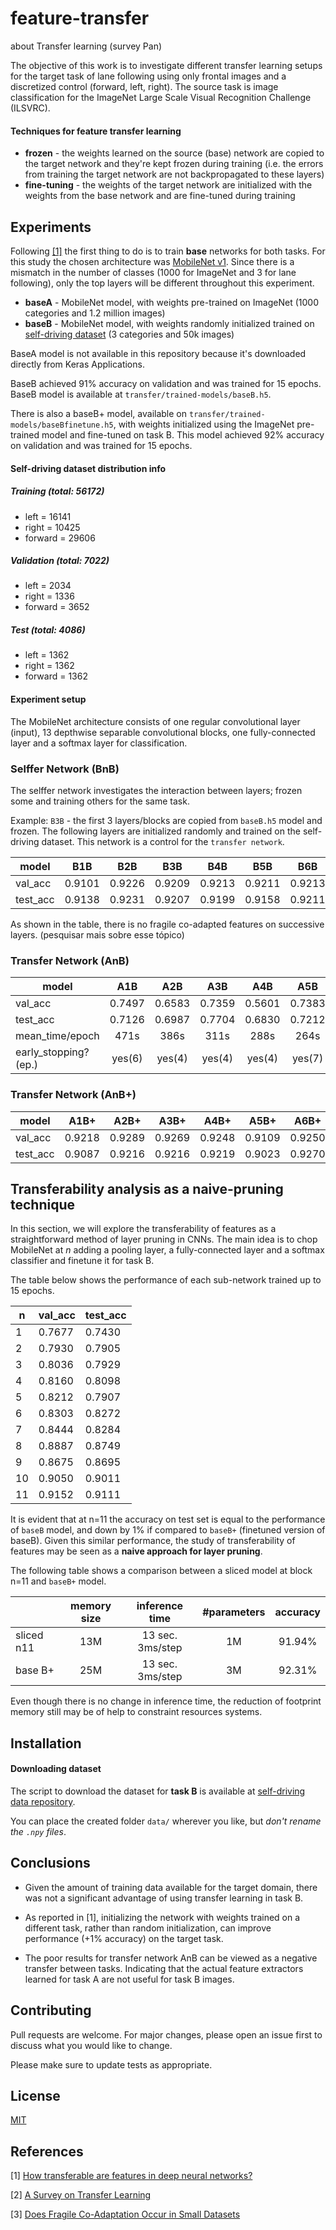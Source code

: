 # feature-transfer

about Transfer learning  (survey Pan)

The objective of this work is to investigate different transfer learning setups for the target task of lane following using only frontal images and a discretized control (forward, left, right). The source task is image classification for the ImageNet Large Scale Visual Recognition Challenge (ILSVRC).

#### Techniques for feature transfer learning

+ __frozen__ - the weights learned on the source (base) network are copied to the target network and they're kept frozen during training (i.e. the errors from training the target network are not backpropagated to these layers)
+ __fine-tuning__ - the weights of the target network are initialized with the weights from the base network and are fine-tuned during training

[//]: # "images taken with a frontal camera mounted on top of a toy remote control car"
[//]: # "undersampling method was used to balance the self-driving dataset"

## Experiments

Following [\[1\]](#References) the first thing to do is to train **base** networks for both tasks. For this study the chosen architecture was [MobileNet v1](https://arxiv.org/abs/1704.04861). Since there is a mismatch in the number of classes (1000 for ImageNet and 3 for lane following), only the top layers will be different throughout this experiment.

+ __baseA__ - MobileNet model, with weights pre-trained on ImageNet (1000 categories and 1.2 million images) 
+ __baseB__ - MobileNet model, with weights randomly initialized trained on [self-driving dataset](https://github.com/paulaksm/self_driving_data) (3 categories and 50k images)

BaseA model is not available in this repository because it's downloaded directly from Keras Applications.

BaseB achieved 91% accuracy on validation and was trained for 15 epochs. BaseB model is available at `transfer/trained-models/baseB.h5`.

There is also a baseB+ model, available on `transfer/trained-models/baseBfinetune.h5`,  with weights initialized using the ImageNet pre-trained model and fine-tuned on task B. This model achieved 92% accuracy on validation and was trained for 15 epochs.

#### Self-driving dataset distribution info

##### Training (total: 56172)

+ left = 16141
+ right = 10425
+ forward = 29606

##### Validation (total: 7022)

+ left = 2034
+ right = 1336
+ forward = 3652

##### Test (total: 4086)

+ left = 1362
+ right = 1362
+ forward = 1362

#### Experiment setup

The MobileNet architecture consists of one regular convolutional layer (input), 13 depthwise separable convolutional blocks, one fully-connected layer and a softmax layer for classification.

### Selffer Network (BnB)

The selffer network investigates the interaction between layers; frozen some and training others for the same task. 

Example: `B3B` - the first 3 layers/blocks are copied from `baseB.h5` model and frozen. The following layers are initialized randomly and trained on the self-driving dataset. This network is a control for the `transfer network`.

| model    |   B1B  |   B2B  |   B3B  |   B4B  |   B5B  |   B6B  |   B7B  |   B8B  |   B9B  |  B10B  |  B11B  |  B12B  |  B13B  |
|----------|:------:|:------:|:------:|:------:|:------:|:------:|:------:|:------:|:------:|:------:|:------:|:------:|:------:|
| val_acc  | 0.9101 | 0.9226 | 0.9209 | 0.9213 | 0.9211 | 0.9213 | 0.9206 | 0.9209 | 0.9105 | 0.9129 | 0.9165 | 0.9166 | 0.9145 |
| test_acc | 0.9138 | 0.9231 | 0.9207 | 0.9199 | 0.9158 | 0.9211 | 0.9248 | 0.9260 | 0.9062 | 0.9106 | 0.9138 | 0.9133 | 0.9150 |

As shown in the table, there is no fragile co-adapted features on successive layers. (pesquisar mais sobre esse tópico)

<!-- ### Selffer Network (BnB+)

 -->

### Transfer Network (AnB)

| model | A1B | A2B | A3B | A4B | A5B | A6B | A7B | A8B | A9B | A10B | A11B | A12B | A13B |
|----------------------|:------:|:------:|:------:|:------:|:------:|:------:|:------:|:------:|:------:|:------:|:------:|:------:|:------:|
| val_acc | 0.7497 | 0.6583 | 0.7359 | 0.5601 | 0.7383 | 0.7221 | 0.7477 | 0.7375 | 0.7618 | 0.7769 | 0.7073 | 0.7445 | 0.5934 |
| test_acc | 0.7126 | 0.6987 | 0.7704 | 0.6830 | 0.7212 | 0.7816 | 0.7080 | 0.7398 | 0.7650 | 0.7709 | 0.6189 | 0.7241 | 0.4676 |
| mean_time/epoch | 471s | 386s | 311s | 288s | 264s | 249s | 250s | 233s | 205s | 188s | 182s | 177s | 149s |
| early_stopping?(ep.) | yes(6) | yes(4) | yes(4) | yes(4) | yes(7) | yes(6) | yes(6) | yes(5) | yes(4) | yes(7) | yes(5) | yes(4) | yes(6) |

### Transfer Network (AnB+)

| model    |  A1B+  |  A2B+  |  A3B+  |  A4B+  |  A5B+  |  A6B+  |  A7B+  |  A8B+  |  A9B+  |  A10B+ |  A11B+ |  A12B+ |  A13B+ |
|----------|:------:|:------:|:------:|:------:|:------:|:------:|:------:|:------:|:------:|:------:|:------:|:------:|:------:|
| val_acc  | 0.9218 | 0.9289 | 0.9269 | 0.9248 | 0.9109 | 0.9250 | 0.9246 | 0.9307 | 0.9238 | 0.9332 | 0.9279 | 0.9223 | 0.9339 |
| test_acc | 0.9087 | 0.9216 | 0.9216 | 0.9219 | 0.9023 | 0.9270 | 0.9260 | 0.9253 | 0.9243 | 0.9312 | 0.9312 | 0.9194 | 0.9309 |


## Transferability analysis as a naive-pruning technique

In this section, we will explore the transferability of features as a straightforward method of layer pruning in CNNs. The main idea is to chop MobileNet at _n_ adding a pooling layer, a fully-connected layer and a softmax classifier and finetune it for task B.

The table below shows the performance of each sub-network trained up to 15 epochs. 

| n | val_acc | test_acc |
|----|---------|----------|
| 1 | 0.7677 | 0.7430 |
| 2 | 0.7930 | 0.7905 |
| 3 | 0.8036 | 0.7929 |
| 4 | 0.8160 | 0.8098 |
| 5 | 0.8212 | 0.7907 |
| 6 | 0.8303 | 0.8272 |
| 7 | 0.8444 | 0.8284 |
| 8 | 0.8887 | 0.8749 |
| 9 | 0.8675 | 0.8695 |
| 10 | 0.9050 | 0.9011 |
| 11 | 0.9152 | 0.9111 |

It is evident that at n=11 the accuracy on test set is equal to the performance of `baseB` model, and down by 1% if compared to `baseB+` (finetuned version of baseB). Given this similar performance, the study of transferability of features may be seen as a __naive approach for layer pruning__. 

The following table shows a comparison between a sliced model at block n=11 and `baseB+` model.

|  | memory size | inference time | #parameters | accuracy |
|------------|:-----------:|:----------------:|:-----------:|:--------:|
| sliced n11 | 13M | 13 sec. 3ms/step | 1M | 91.94% |
| base B+ | 25M  | 13 sec. 3ms/step | 3M | 92.31% |

Even though there is no change in inference time, the reduction of footprint memory still may be of help to constraint resources systems.

## Installation

<!-- Use the package manager [pip](https://pip.pypa.io/en/stable/) to install foobar.

```bash
pip install foobar
``` -->

#### Downloading dataset

The script to download the dataset for **task B** is available at [self-driving data repository](https://github.com/paulaksm/self_driving_data). 

You can place the created folder `data/` wherever you like, but _don't rename the `.npy` files_.

<!-- ## Usage

```python
import foobar

foobar.pluralize('word') # returns 'words'
foobar.pluralize('goose') # returns 'geese'
foobar.singularize('phenomena') # returns 'phenomenon'
``` -->

## Conclusions

* Given the amount of training data available for the target domain, there was not a significant advantage of using transfer learning in task B.

* As reported in [1], initializing the network with weights trained on a different task, rather than random initialization, can improve performance (+1% accuracy) on the target task.

* The poor results for transfer network AnB can be viewed as a negative transfer between tasks. Indicating that the actual feature extractors learned for task A are not useful for task B images.

## Contributing
Pull requests are welcome. For major changes, please open an issue first to discuss what you would like to change.

Please make sure to update tests as appropriate.

## License
[MIT](https://choosealicense.com/licenses/mit/)

## References
[1] [How transferable are features in deep neural networks?](https://arxiv.org/abs/1411.1792)

[2] [A Survey on Transfer Learning](https://ieeexplore.ieee.org/document/5288526)

[3] [Does Fragile Co-Adaptation Occur in Small Datasets](https://ieeexplore.ieee.org/abstract/document/8406745)